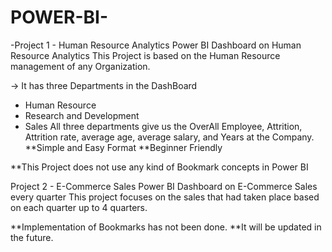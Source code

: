 # POWER-BI-
-Project 1 - Human Resource Analytics
Power BI Dashboard on Human Resource Analytics 
This Project is based on the Human Resource management of any Organization.

-> It has three Departments in the DashBoard 
  - Human Resource
  - Research and Development
  - Sales
      All three departments give us the OverAll Employee, Attrition, Attrition rate, average age, average salary, and Years at the Company.
**Simple and Easy Format
**Beginner Friendly

 **This Project does not use any kind of Bookmark concepts in Power BI



 Project 2 - E-Commerce Sales
 Power BI Dashboard on E-Commerce Sales every quarter
 This project focuses on the sales that had taken place based on each quarter up to 4 quarters.
 
**Implementation of Bookmarks has not been done.
**It will be updated in the future.
